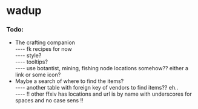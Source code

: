# wadup  
  
### Todo:   
- The crafting companion  
---- fk recipes for now  
---- style?     
---- tooltips?  
---- use botantist, mining, fishing node locations somehow?? either a link or some icon?
- Maybe a search of where to find the items?  
---- another table with foreign key of vendors to find items?? eh..  
---- !! other ffxiv has locations and url is by name with underscores for spaces and no case sens !!
  